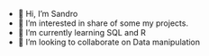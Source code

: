 - 👋 Hi, I’m Sandro
- 👀 I’m interested in share of some my projects.
- 🌱 I’m currently learning SQL and R 
- 💞️ I’m looking to collaborate on Data manipulation


<!---
SandroLelis/SandroLelis is a ✨ special ✨ repository because its `README.md` (this file) appears on your GitHub profile.
You can click the Preview link to take a look at your changes.
--->
